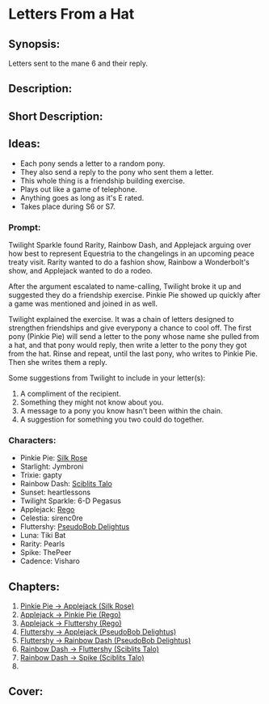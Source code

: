 # Letters From a Hat

## Synopsis:
Letters sent to the mane 6 and their reply.

## Description:


## Short Description:


## Ideas:
- Each pony sends a letter to a random pony.
- They also send a reply to the pony who sent them a letter.
- This whole thing is a friendship building exercise.
- Plays out like a game of telephone.
- Anything goes as long as it's E rated.
- Takes place during S6 or S7.

### Prompt:
Twilight Sparkle found Rarity, Rainbow Dash, and Applejack arguing over how best to represent Equestria to the changelings in an upcoming peace treaty visit. Rarity wanted to do a fashion show, Rainbow a Wonderbolt's show, and Applejack wanted to do a rodeo.

After the argument escalated to name-calling, Twilight broke it up and suggested they do a friendship exercise. Pinkie Pie showed up quickly after a game was mentioned and joined in as well.

Twilight explained the exercise. It was a chain of letters designed to strengthen friendships and give everypony a chance to cool off. The first pony (Pinkie Pie) will send a letter to the pony whose name she pulled from a hat, and that pony would reply, then write a letter to the pony they got from the hat. Rinse and repeat, until the last pony, who writes to Pinkie Pie. Then she writes them a reply.

Some suggestions from Twilight to include in your letter(s):
1. A compliment of the recipient.
2. Something they might not know about you.
3. A message to a pony you know hasn't been within the chain.
4. A suggestion for something you two could do together.

### Characters:
- Pinkie Pie: [Silk Rose](https://www.fimfiction.net/user/237915/Silk+Rose)
- Starlight: Jymbroni
- Trixie: gapty
- Rainbow Dash: [Sciblits Talo](https://www.fimfiction.net/user/495925/Scriblits+Talo/stories)
- Sunset: heartlessons
- Twilight Sparkle: 6-D Pegasus
- Applejack: [Rego](https://www.fimfiction.net/user/180061/Rego)
- Celestia: sirenc0re
- Fluttershy: [PseudoBob Delightus](https://www.fimfiction.net/user/12771/)
- Luna: Tiki Bat
- Rarity: Pearls
- Spike: ThePeer
- Cadence: Visharo

## Chapters:
1. [Pinkie Pie → Applejack (Silk Rose)](01-pinkie-pie.md)
2. [Applejack → Pinkie Pie (Rego)](./02-applejack.md)
3. [Applejack → Fluttershy (Rego)](./03-applejack.md)
4. [Fluttershy → Applejack (PseudoBob Delightus)](./04-fluttershy.md)
5. [Fluttershy → Rainbow Dash (PseudoBob Delightus)](./05-fluttershy.md)
6. [Rainbow Dash → Fluttershy (Sciblits Talo)](./06-rainbow-dash.md)
7. [Rainbow Dash → Spike (Sciblits Talo)](./07-rainbow-dash.md)
8. 

## Cover:

